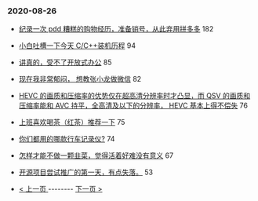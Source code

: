 ### 2020-08-26 
- [纪录一次 pdd 糟糕的购物经历，准备销号，从此弃用拼多多](https://www.v2ex.com/t/701452) 182
- [小白吐槽一下今天 C/C++装机历程](https://www.v2ex.com/t/701414) 94
- [讲真的，受不了开放式办公](https://www.v2ex.com/t/701470) 85
- [现在我非常郁闷， 想教张小龙做微信](https://www.v2ex.com/t/701404) 82
- [HEVC 的画质和压缩率的优势仅在超高清分辨率时才凸显，而 QSV 的画质和压缩率能和 AVC 持平，全高清及以下的分辨率， HEVC 基本上得不偿失](https://www.v2ex.com/t/701397) 76
- [上班喜欢喝茶（红茶）推荐一下](https://www.v2ex.com/t/701438) 75
- [你们都用的哪款行车记录仪?](https://www.v2ex.com/t/701440) 74
- [怎样才能不做一颗韭菜，觉得活着好难没有意义](https://www.v2ex.com/t/701548) 67
- [开源项目尝试推广的第一天，有点失落。](https://www.v2ex.com/t/701412) 53 

- [ < 上一页 ](https://github.com/able8/v2ex-hot-record/blob/master/2020-08-25.md) -------- [ 下一页 > ](https://github.com/able8/v2ex-hot-record/blob/master/2020-08-27.md)